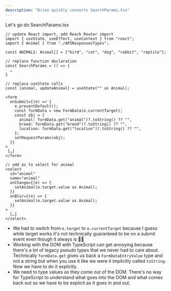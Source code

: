 ```yaml
---
description: "Brian quickly converts SearchParams.tsx"
---
```


Let's go do SearchParams.tsx

```tsx
// update React import, add Reach Router import
import { useState, useEffect, useContext } from "react";
import { Animal } from "./APIResponsesTypes";

const ANIMALS: Animal[] = ["bird", "cat", "dog", "rabbit", "reptile"];

// replace function declaration
const SearchParams = () => {
  …
}

// replace useState calls
const [animal, updateAnimal] = useState("" as Animal);

<form
  onSubmit={(e) => {
    e.preventDefault();
    const formData = new FormData(e.currentTarget);
    const obj = {
      animal: formData.get("animal")?.toString() ?? "",
      breed: formData.get("breed")?.toString() ?? "",
      location: formData.get("location")?.toString() ?? "",
    };
    setRequestParams(obj);
  }}
>
 […]
</form>

// add as to select for animal
<select
  id="animal"
  name="animal"
  onChange={(e) => {
    setAnimal(e.target.value as Animal);
  }}
  onBlur={(e) => {
    setAnimal(e.target.value as Animal);
  }}
>
  […]
</select>
```

- We had to switch from `e.target` to `e.currentTarget` because I guess while target works it's not technically guaranteed to be on a submit event even though it always is 🤷‍♂️
- Working with the DOM with TypeScript can get annoying because there's a lot of legacy pseudo types that we never had to care about. Technically `formData.get` gives us back a `FormDataEntryValue` type and not a string but when you use it like we were it implicitly called `toString`. Now we have to do it explictly.
- We need to type values as they come out of the DOM. There's no way for TypeScript to understand what goes into the DOM and what comes back out so we have to be explicit as it goes in and out.
